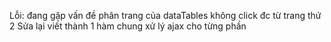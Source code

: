 Lỗi: đang gặp vấn đề phân trang của dataTables không click đc từ trang thứ 2
Sửa lại viết thành 1 hàm chung xử lý ajax cho từng phần